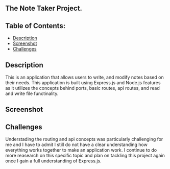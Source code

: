## The Note Taker Project. 




## Table of Contents:
- [Description](#description)
- [Screenshot](#screenshot)
- [Challenges](#challenges)

## Description
This is an application that allows users to write, and modify notes based on their needs. This application is built using Express.js and Node.js features as it utilizes the concepts behind ports, basic routes, api routes, and read and write file functinality.


## Screenshot

## Challenges
Understading the routing and api concepts was particularly challenging for me and I have to admit I still do not have a clear understanding how everything works together to make an application work. I continue to do more reasearch on this specific topic and plan on tackling this project again once I gain a full understanding of Express.js. 